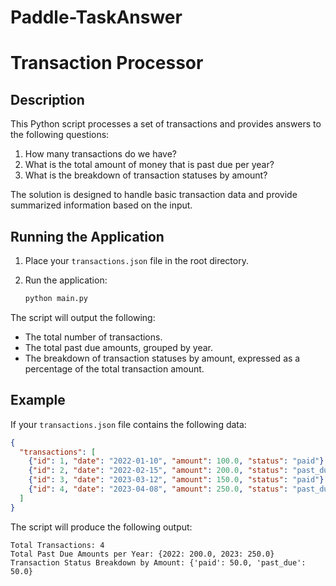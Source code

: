# Paddle-TaskAnswer

# Transaction Processor

## Description

This Python script processes a set of transactions and provides answers to the following questions:

1. How many transactions do we have?
2. What is the total amount of money that is past due per year?
3. What is the breakdown of transaction statuses by amount?

The solution is designed to handle basic transaction data and provide summarized information based on the input.

## Running the Application

1. Place your `transactions.json` file in the root directory.

2. Run the application:

   ```bash
   python main.py
   ```

The script will output the following:
- The total number of transactions.
- The total past due amounts, grouped by year.
- The breakdown of transaction statuses by amount, expressed as a percentage of the total transaction amount.

## Example

If your `transactions.json` file contains the following data:

```json
{
  "transactions": [
    {"id": 1, "date": "2022-01-10", "amount": 100.0, "status": "paid"},
    {"id": 2, "date": "2022-02-15", "amount": 200.0, "status": "past_due"},
    {"id": 3, "date": "2023-03-12", "amount": 150.0, "status": "paid"},
    {"id": 4, "date": "2023-04-08", "amount": 250.0, "status": "past_due"}
  ]
}
```

The script will produce the following output:

```
Total Transactions: 4
Total Past Due Amounts per Year: {2022: 200.0, 2023: 250.0}
Transaction Status Breakdown by Amount: {'paid': 50.0, 'past_due': 50.0}
```
